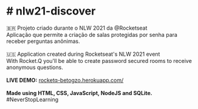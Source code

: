 <h1># nlw21-discover</h1>

🇧🇷 Projeto criado durante o NLW 2021 da @Rocketseat<br>
Aplicação que permite a criação de salas protegidas por senha para receber perguntas anônimas.<br>
<br>
🇺🇸 Application created during Rocketseat's NLW 2021 event<br>
With Rocket.Q you'll be able to create password secured rooms to receive anonymous questions.<br>
<br>
<b>LIVE DEMO:</b> <a href="rocketq-betogzo.herokuapp.com/">rocketq-betogzo.herokuapp.com/</a>
<br><br>
<b>Made using HTML, CSS, JavaScript, NodeJS and SQLite.</b><br>
#NeverStopLearning
